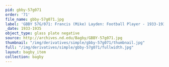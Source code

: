 ```yaml
---
pid: gbby-57g071
order: '71'
file_name: gbby-57g071.jpg
label: 'GBBY 57G/071: Francis (Mike) Layden: Football Player - 1933-1935'
_date: 1933-1935
object_type: glass plate negative
source: http://archives.nd.edu/Bagby/GBBY-57g071.jpg
thumbnail: "/img/derivatives/simple/gbby-57g071/thumbnail.jpg"
full: "/img/derivatives/simple/gbby-57g071/fullwidth.jpg"
layout: bagby_item
collection: bagby
---
```

